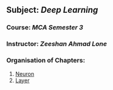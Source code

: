 ## $\textbf{Subject}$: $\textit{Deep Learning}$
### $\textbf{Course}$: $\textit{MCA Semester 3}$
### $\textbf{Instructor}$: $\textit{Zeeshan Ahmad Lone}$
### $\textbf{Organisation of Chapters}$:
1. [Neuron](neuron.ipynb)
2. [Layer](layer_of_neurons.ipynb)